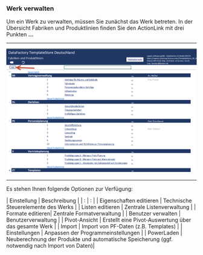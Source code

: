 ### Werk verwalten

Um ein Werk zu verwalten, müssen Sie zunächst das Werk betreten. In der Übersicht Fabriken und Produktlinien finden Sie den ActionLink mit drei Punkten **...**  

---
![](/assets/Werk34.png)

---
 

Es stehen Ihnen folgende Optionen zur Verfügung:  

| Einstellung | Beschreibung |
| : | : | 
| Eigenschaften editieren | Technische Steuerelemente des Werks |
| Listen editieren | Zentrale Listenverwaltung |
| Formate editieren| Zentrale Formatverwaltung |
| Benutzer verwalten | Benutzerverwaltung |
| Pivot-Ansicht | Erstellt eine Pivot-Auswertung über das gesamte Werk |
| Import | Import von PF-Daten (z.B. Templates) |
| Einstellungen | Anpassen der Programmeinstellungen |
| PowerLaden | Neuberechnung der Produkte und automatische Speicherung (ggf. notwendig nach Import von Daten)|

